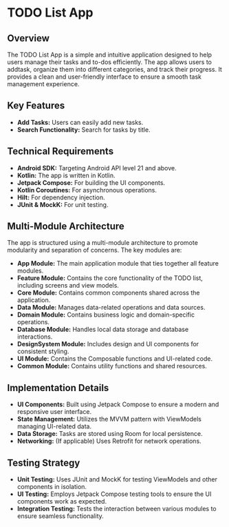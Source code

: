 # TODO List App

## Overview
The TODO List App is a simple and intuitive application designed to help users manage their tasks and to-dos efficiently. The app allows users to addtask, organize them into different categories, and track their progress. It provides a clean and user-friendly interface to ensure a smooth task management experience.

## Key Features
- **Add Tasks:** Users can easily add new tasks.
- **Search Functionality:** Search for tasks by title.

## Technical Requirements
- **Android SDK:** Targeting Android API level 21 and above.
- **Kotlin:** The app is written in Kotlin.
- **Jetpack Compose:** For building the UI components.
- **Kotlin Coroutines:** For asynchronous operations.
- **Hilt:** For dependency injection.
- **JUnit & MockK:** For unit testing.

## Multi-Module Architecture
The app is structured using a multi-module architecture to promote modularity and separation of concerns. The key modules are:

- **App Module:** The main application module that ties together all feature modules.
- **Feature Module:** Contains the core functionality of the TODO list, including screens and view models.
- **Core Module:** Contains common components shared across the application.
- **Data Module:** Manages data-related operations and data sources.
- **Domain Module:** Contains business logic and domain-specific operations.
- **Database Module:** Handles local data storage and database interactions.
- **DesignSystem Module:** Includes design and UI components for consistent styling.
- **UI Module:** Contains the Composable functions and UI-related code.
- **Common Module:** Contains utility functions and shared resources.

## Implementation Details
- **UI Components:** Built using Jetpack Compose to ensure a modern and responsive user interface.
- **State Management:** Utilizes the MVVM pattern with ViewModels managing UI-related data.
- **Data Storage:** Tasks are stored using Room for local persistence.
- **Networking:** (If applicable) Uses Retrofit for network operations.

## Testing Strategy
- **Unit Testing:** Uses JUnit and MockK for testing ViewModels and other components in isolation.
- **UI Testing:** Employs Jetpack Compose testing tools to ensure the UI components work as expected.
- **Integration Testing:** Tests the interaction between various modules to ensure seamless functionality.
